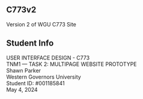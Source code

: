 ## C773v2 ##
Version 2 of WGU C773 Site

## Student Info ##
USER INTERFACE DESIGN - C773\
TNM1 — TASK 2: MULTIPAGE WEBSITE PROTOTYPE\
Shawn Parker\
Western Governors University\
Student ID: #001185841\
May 4, 2024
